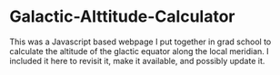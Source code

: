 # Galactic-Alttitude-Calculator

This was a Javascript based webpage I put together in grad school to calculate the altitude of the glactic equator along the local meridian.  I included it here to revisit it, make it available, and possibly update it.
